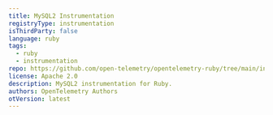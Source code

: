 ```yaml
---
title: MySQL2 Instrumentation
registryType: instrumentation
isThirdParty: false
language: ruby
tags:
  - ruby
  - instrumentation
repo: https://github.com/open-telemetry/opentelemetry-ruby/tree/main/instrumentation/mysql2
license: Apache 2.0
description: MySQL2 instrumentation for Ruby.
authors: OpenTelemetry Authors
otVersion: latest
---
```

